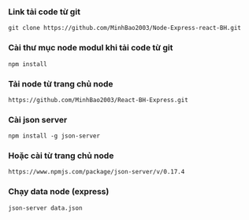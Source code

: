 ### Link tải code từ git 

`git clone https://github.com/MinhBao2003/Node-Express-react-BH.git `

### Cài thư mục node modul khi tải code từ git

`npm install`

### Tải node từ trang chủ node 

`https://github.com/MinhBao2003/React-BH-Express.git`

### Cài json server 

`npm install -g json-server`

### Hoặc cài từ trang chủ node 

`https://www.npmjs.com/package/json-server/v/0.17.4`

### Chạy data node (express)

`json-server data.json`
